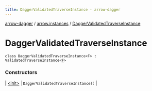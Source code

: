 ```yaml
---
title: DaggerValidatedTraverseInstance - arrow-dagger
---
```


[arrow-dagger](../../index.html) / [arrow.instances](../index.html) / [DaggerValidatedTraverseInstance](./index.html)

# DaggerValidatedTraverseInstance

`class DaggerValidatedTraverseInstance<F> : ValidatedTraverseInstance<`[`F`](index.html#F)`>`

### Constructors

| [&lt;init&gt;](-init-.html) | `DaggerValidatedTraverseInstance()` |

